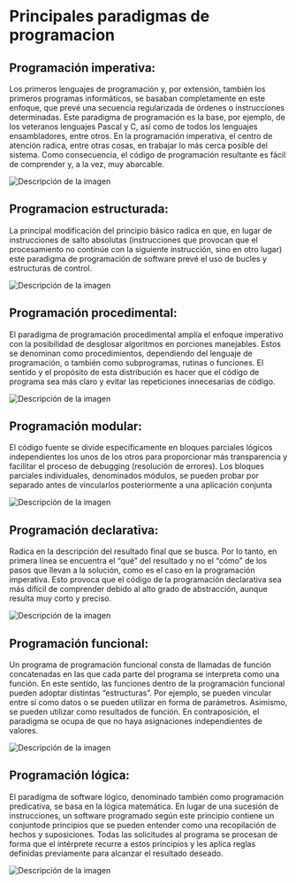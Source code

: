 # Principales paradigmas de programacion

## Programación imperativa:
Los primeros lenguajes de programación y, por extensión, también los primeros programas informáticos, se basaban completamente en este enfoque, que prevé una secuencia regularizada de órdenes o instrucciones determinadas. Este paradigma de programación es la base, por ejemplo, de los veteranos lenguajes Pascal y C, así como de todos los lenguajes ensambladores, entre otros. En la programación imperativa, el centro de atención radica, entre otras cosas, en trabajar lo más cerca posible del sistema. Como consecuencia, el código de programación resultante es fácil de comprender y, a la vez, muy abarcable.

![Descripción de la imagen](https://static.platzi.com/media/user_upload/imperativa-0c4d4820-4441-4500-b026-064b3199c9fa.jpg)

## Programacion estructurada:
La principal modificación del principio básico radica en que, en lugar de instrucciones de salto absolutas (instrucciones que provocan que el procesamiento no continúe con la siguiente instrucción, sino en otro lugar) este paradigma de programación de software prevé el uso de bucles y estructuras de control.


![Descripción de la imagen](https://static.platzi.com/media/user_upload/estructurada-d4d448e4-7942-40a6-85d5-d30722dbfacf.jpg)

## Programación procedimental:

El paradigma de programación procedimental amplía el enfoque imperativo con la posibilidad de desglosar algoritmos en porciones manejables. Estos se denominan como procedimientos, dependiendo del lenguaje de programación, o también como subprogramas, rutinas o funciones. El sentido y el propósito de esta distribución es hacer que el código de programa sea más claro y evitar las repeticiones innecesarias de código.

![Descripción de la imagen](https://static.platzi.com/media/user_upload/PROGRAMACI%C3%93N%2BPROCEDIMENTAL-5c30f5b1-b8bf-4abd-9f8b-9c961515ce49.jpg)

## Programación modular:
El código fuente se divide específicamente en bloques parciales lógicos independientes los unos de los otros para proporcionar más transparencia y facilitar el proceso de debugging (resolución de errores). Los bloques parciales individuales, denominados módulos, se pueden probar por separado antes de vincularlos posteriormente a una aplicación conjunta

![Descripción de la imagen](https://static.platzi.com/media/user_upload/modular-619bc282-c0ef-4202-9ac3-88812d0f327b.jpg)

## Programación declarativa:
Radica en la descripción del resultado final que se busca. Por lo tanto, en primera línea se encuentra el “qué” del resultado y no el “cómo” de los pasos que llevan a la solución, como es el caso en la programación imperativa. Esto provoca que el código de la programación declarativa sea más difícil de comprender debido al alto grado de abstracción, aunque resulta muy corto y preciso.

![Descripción de la imagen](https://static.platzi.com/media/user_upload/declaratividad-cbec0af6-2e91-4d12-8b85-074154119b95.jpg)

## Programación funcional:
Un programa de programación funcional consta de llamadas de función concatenadas en las que cada parte del programa se interpreta como una función. En este sentido, las funciones dentro de la programación funcional pueden adoptar distintas “estructuras”. Por ejemplo, se pueden vincular entre sí como datos o se pueden utilizar en forma de parámetros. Asimismo, se pueden utilizar como resultados de función. En contraposición, el paradigma se ocupa de que no haya asignaciones independientes de valores.

![Descripción de la imagen](https://static.platzi.com/media/user_upload/function-03498817-3e30-4d2c-bdb4-1875a040b8fb.jpg)

## Programación lógica:
El paradigma de software lógico, denominado también como programación predicativa, se basa en la lógica matemática. En lugar de una sucesión de instrucciones, un software programado según este principio contiene un conjuntode principios que se pueden entender como una recopilación de hechos y suposiciones. Todas las solicitudes al programa se procesan de forma que el intérprete recurre a estos principios y les aplica reglas definidas previamente para alcanzar el resultado deseado.

![Descripción de la imagen](https://static.platzi.com/media/user_upload/logica-19f3610f-91cf-4701-b42c-97fc69ad42cb.jpg)